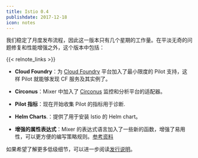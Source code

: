 ```yaml
---
title: Istio 0.4
publishdate: 2017-12-18
icon: notes
---
```


我们稳定了月度发布流程，因此这一版本只有几个星期的工作量。在平淡无奇的问题修复和性能增强之外，这个版本中包括：

{{< relnote_links >}}

- **Cloud Foundry**：为 [Cloud Foundry](https://www.cloudfoundry.org) 平台加入了最小限度的 Pilot 支持，这样 Pilot 就能够发现 CF 服务及其实例了。

- **Circonus**：Mixer 中加入了 [Circonus](https://www.circonus.com) 监控和分析平台的适配器。

- **Pilot 指标**：现在开始收集 Pilot 的指标用于诊断.

- **Helm Charts**.：提供了用于安装 Istio 的 Helm chart。

- **增强的属性表达式**：Mixer 的表达式语言加入了一些新的函数，增强了易用性，可以更方便的编写策略规则。[参考资料](/docs/reference/config/policy-and-telemetry/expression-language/)

如果希望了解更多低级细节，可以进一步阅读[发行说明](https://github.com/istio/istio/wiki/v0.4.0)。